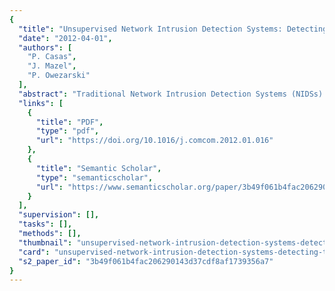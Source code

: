 ```yaml
---
{
  "title": "Unsupervised Network Intrusion Detection Systems: Detecting the Unknown without Knowledge",
  "date": "2012-04-01",
  "authors": [
    "P. Casas",
    "J. Mazel",
    "P. Owezarski"
  ],
  "abstract": "Traditional Network Intrusion Detection Systems (NIDSs) rely on either specialized signatures of previously seen attacks, or on expensive and difficult to produce labeled traffic datasets for user-profiling to hunt out network attacks. Despite being opposite in nature, both approaches share a common downside: they require the knowledge provided by an external agent, either in terms of signatures or as normal-operation profiles. In this paper we present UNIDS, an Unsupervised Network Intrusion Detection System capable of detecting unknown network attacks without using any kind of signatures, labeled traffic, or training. UNIDS uses a novel unsupervised outliers detection approach based on Sub-Space Clustering and Multiple Evidence Accumulation techniques to pin-point different kinds of network intrusions and attacks such as DoS/DDoS, probing attacks, propagation of worms, buffer overflows, illegal access to network resources, etc. We evaluate UNIDS in three different traffic datasets, including the well-known KDD99 dataset as well as real traffic traces from two operational networks. We particularly show the ability of UNIDS to detect unknown attacks, comparing its performance against traditional misuse-detection-based NIDSs. In addition, we also evidence the supremacy of our outliers detection approach with respect to different previously used unsupervised detection techniques. Finally, we show that the algorithms used by UNIDS are highly adapted for parallel computation, which permits to drastically reduce the overall analysis time of the system.",
  "links": [
    {
      "title": "PDF",
      "type": "pdf",
      "url": "https://doi.org/10.1016/j.comcom.2012.01.016"
    },
    {
      "title": "Semantic Scholar",
      "type": "semanticscholar",
      "url": "https://www.semanticscholar.org/paper/3b49f061b4fac206290143d37cdf8af1739356a7"
    }
  ],
  "supervision": [],
  "tasks": [],
  "methods": [],
  "thumbnail": "unsupervised-network-intrusion-detection-systems-detecting-the-unknown-without-knowledge-thumb.jpg",
  "card": "unsupervised-network-intrusion-detection-systems-detecting-the-unknown-without-knowledge-card.jpg",
  "s2_paper_id": "3b49f061b4fac206290143d37cdf8af1739356a7"
}
---
```


